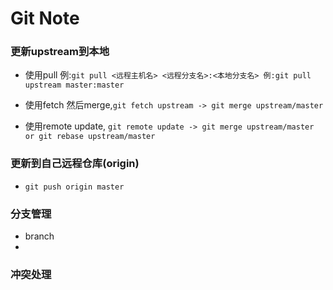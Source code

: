 # Git Note

### 更新upstream到本地
* 使用pull 例:`git pull <远程主机名> <远程分支名>:<本地分支名> 例:git pull upstream master:master`

* 使用fetch 然后merge,`git fetch upstream -> git merge upstream/master`

* 使用remote update, `git remote update -> git merge upstream/master or git rebase upstream/master`


### 更新到自己远程仓库(origin)
* `git push origin master`


### 分支管理
* branch
* 


### 冲突处理
